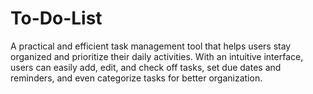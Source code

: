 # To-Do-List
A practical and efficient task management tool that helps users stay organized and prioritize their daily activities. With an intuitive interface, users can easily add, edit, and check off tasks, set due dates and reminders, and even categorize tasks for better organization. 
